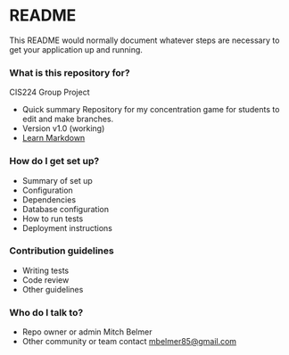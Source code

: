 # README #

This README would normally document whatever steps are necessary to get your application up and running.

### What is this repository for? ###

CIS224 Group Project

* Quick summary
Repository for my concentration game for students to edit and make branches.
* Version
v1.0 (working)
* [Learn Markdown](https://bitbucket.org/tutorials/markdowndemo)

### How do I get set up? ###

* Summary of set up
* Configuration
* Dependencies
* Database configuration
* How to run tests
* Deployment instructions

### Contribution guidelines ###

* Writing tests
* Code review
* Other guidelines

### Who do I talk to? ###

* Repo owner or admin
Mitch Belmer
* Other community or team contact
mbelmer85@gmail.com